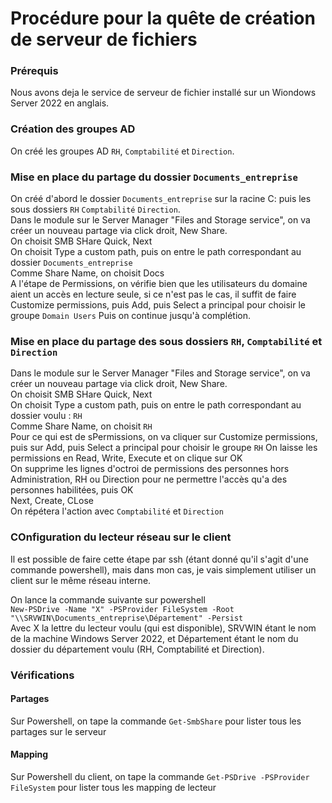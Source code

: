 # Procédure pour la quête de création de serveur de fichiers

### Prérequis
Nous avons deja le service de serveur de fichier installé sur un Wiondows Server 2022 en anglais.

### Création des groupes AD
On créé les groupes AD ``RH``, ``Comptabilité`` et ``Direction``.

### Mise en place du partage du dossier ``Documents_entreprise``
On créé d'abord le dossier ``Documents_entreprise`` sur la racine C: puis les sous dossiers ``RH`` ``Comptabilité`` ``Direction``.  
Dans le module sur le Server Manager "Files and Storage service", on va créer un nouveau partage via click droit, New Share.  
On choisit SMB SHare Quick, Next  
On choisit Type a custom path, puis on entre le path correspondant au dossier ``Documents_entreprise``  
Comme Share Name, on choisit Docs  
A l'étape de Permissions, on vérifie bien que les utilisateurs du domaine aient un accès en lecture seule, si ce n'est pas le cas,
il suffit de faire Customize permissions, puis Add, puis Select a principal pour choisir le groupe ``Domain Users``
Puis on continue jusqu'à complétion.

### Mise en place du partage des sous dossiers ``RH``, ``Comptabilité`` et ``Direction``
Dans le module sur le Server Manager "Files and Storage service", on va créer un nouveau partage via click droit, New Share.  
On choisit SMB SHare Quick, Next  
On choisit Type a custom path, puis on entre le path correspondant au dossier voulu : ``RH``  
Comme Share Name, on choisit ``RH``  
Pour ce qui est de sPermissions, on va cliquer sur Customize permissions, puis sur Add, puis Select a principal pour choisir le groupe ``RH``
On laisse les permissions en Read, Write, Execute et on clique sur OK  
On supprime les lignes d'octroi de permissions des personnes hors Administration, RH ou Direction pour ne permettre l'accès qu'a des personnes habilitées, puis OK  
Next, Create, CLose  
On répétera l'action avec ``Comptabilité`` et ``Direction``  


### COnfiguration du lecteur réseau sur le client
Il est possible de faire cette étape par ssh (étant donné qu'il s'agit d'une commande powershell), mais dans mon cas, je vais simplement utiliser un client sur le même réseau interne.


On lance la commande suivante sur powershell  
``New-PSDrive -Name "X" -PSProvider FileSystem -Root "\\SRVWIN\Documents_entreprise\Département" -Persist``  
Avec X la lettre du lecteur voulu (qui est disponible), SRVWIN étant le nom de la machine Windows Server 2022, et Département étant le nom du dossier
du département voulu (RH, Comptabilité et Direction).  


### Vérifications
#### Partages
Sur Powershell, on tape la commande ``Get-SmbShare`` pour lister tous les partages sur le serveur
#### Mapping
Sur Powershell du client, on tape la commande ``Get-PSDrive -PSProvider FileSystem`` pour lister tous les mapping de lecteur 
